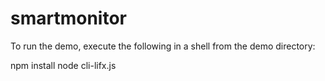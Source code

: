 # smartmonitor

To run the demo, execute the following in a shell from the demo directory:

npm install
node cli-lifx.js
